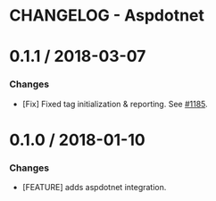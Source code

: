# CHANGELOG - Aspdotnet

0.1.1 / 2018-03-07
==================
### Changes

* [Fix] Fixed tag initialization & reporting. See [#1185][].

0.1.0 / 2018-01-10
==================

### Changes

* [FEATURE] adds aspdotnet integration.

<!--- The following link definition list is generated by PimpMyChangelog --->
[#1185]: https://github.com/DataDog/integrations-core/issues/1185